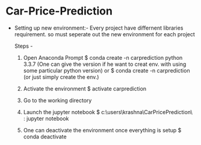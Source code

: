 # Car-Price-Prediction


* Setting up new environment:- 
  Every project have differnent libraries requirement. so must seperate out the new environment for each project

  Steps - 
   1. Open Anaconda Prompt 
    $ conda create -n carprediction python 3.3.7 (One can give the version if he want to creat env. with using some particular python version) 
    or $ conda create -n carprediction  (or just simply create the env.)
  
   2. Activate the environment
    $ activate carprediction
    
   3.  Go to the working directory
      
   4. Launch the jupyter notebook
    $ c:\users\krashna\CarPricePrediction\ : jupyter notebook
    
   5. One can deactivate the environment once everything is setup
    $ conda deactivate



